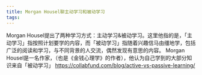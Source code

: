 ```yaml
---
title: Morgan Housel聊主动学习和被动学习
tags:
---
```


Morgan Housel提出了两种学习方式：主动学习&被动学习。这里他指的是，「主动学习」指按照计划要学的内容，而「被动学习」指随着兴趣信马由缰地学，包括广泛的阅读和学习，与不同背景的人交流，偶然发现有意思的内容。
Morgan Housel是一名作家，（也是《金钱心理学》的作者），他认为自己学到的大部分知识来自「被动学习」
https://collabfund.com/blog/active-vs-passive-learning/
